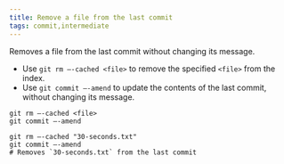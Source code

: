 ```yaml
---
title: Remove a file from the last commit
tags: commit,intermediate
---
```


Removes a file from the last commit without changing its message.

- Use `git rm —-cached <file>` to remove the specified `<file>` from the index.
- Use `git commit —-amend` to update the contents of the last commit, without changing its message.

```shell
git rm —-cached <file>
git commit —-amend
```

```shell
git rm —-cached "30-seconds.txt"
git commit —-amend
# Removes `30-seconds.txt` from the last commit
```
